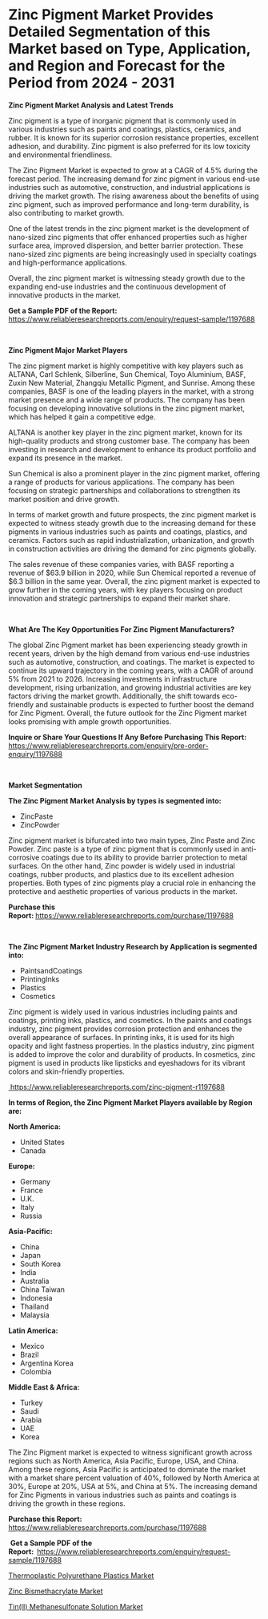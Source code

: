 <p><h1>Zinc Pigment Market Provides Detailed Segmentation of this Market based on Type, Application, and Region and Forecast for the Period from 2024 - 2031</h1></p><p><strong>Zinc Pigment Market Analysis and Latest Trends</strong></p>
<p><p>Zinc pigment is a type of inorganic pigment that is commonly used in various industries such as paints and coatings, plastics, ceramics, and rubber. It is known for its superior corrosion resistance properties, excellent adhesion, and durability. Zinc pigment is also preferred for its low toxicity and environmental friendliness.</p><p>The Zinc Pigment Market is expected to grow at a CAGR of 4.5% during the forecast period. The increasing demand for zinc pigment in various end-use industries such as automotive, construction, and industrial applications is driving the market growth. The rising awareness about the benefits of using zinc pigment, such as improved performance and long-term durability, is also contributing to market growth.</p><p>One of the latest trends in the zinc pigment market is the development of nano-sized zinc pigments that offer enhanced properties such as higher surface area, improved dispersion, and better barrier protection. These nano-sized zinc pigments are being increasingly used in specialty coatings and high-performance applications.</p><p>Overall, the zinc pigment market is witnessing steady growth due to the expanding end-use industries and the continuous development of innovative products in the market.</p></p>
<p><strong>Get a Sample PDF of the Report:&nbsp;</strong> <a href="https://www.reliableresearchreports.com/enquiry/request-sample/1197688">https://www.reliableresearchreports.com/enquiry/request-sample/1197688</a></p>
<p>&nbsp;</p>
<p><strong>Zinc Pigment Major Market Players</strong></p>
<p><p>The zinc pigment market is highly competitive with key players such as ALTANA, Carl Schlenk, Silberline, Sun Chemical, Toyo Aluminium, BASF, Zuxin New Material, Zhangqiu Metallic Pigment, and Sunrise. Among these companies, BASF is one of the leading players in the market, with a strong market presence and a wide range of products. The company has been focusing on developing innovative solutions in the zinc pigment market, which has helped it gain a competitive edge.</p><p>ALTANA is another key player in the zinc pigment market, known for its high-quality products and strong customer base. The company has been investing in research and development to enhance its product portfolio and expand its presence in the market.</p><p>Sun Chemical is also a prominent player in the zinc pigment market, offering a range of products for various applications. The company has been focusing on strategic partnerships and collaborations to strengthen its market position and drive growth.</p><p>In terms of market growth and future prospects, the zinc pigment market is expected to witness steady growth due to the increasing demand for these pigments in various industries such as paints and coatings, plastics, and ceramics. Factors such as rapid industrialization, urbanization, and growth in construction activities are driving the demand for zinc pigments globally.</p><p>The sales revenue of these companies varies, with BASF reporting a revenue of $63.9 billion in 2020, while Sun Chemical reported a revenue of $6.3 billion in the same year. Overall, the zinc pigment market is expected to grow further in the coming years, with key players focusing on product innovation and strategic partnerships to expand their market share.</p></p>
<p>&nbsp;</p>
<p><strong>What Are The Key Opportunities For Zinc Pigment Manufacturers?</strong></p>
<p><p>The global Zinc Pigment market has been experiencing steady growth in recent years, driven by the high demand from various end-use industries such as automotive, construction, and coatings. The market is expected to continue its upward trajectory in the coming years, with a CAGR of around 5% from 2021 to 2026. Increasing investments in infrastructure development, rising urbanization, and growing industrial activities are key factors driving the market growth. Additionally, the shift towards eco-friendly and sustainable products is expected to further boost the demand for Zinc Pigment. Overall, the future outlook for the Zinc Pigment market looks promising with ample growth opportunities.</p></p>
<p><strong>Inquire or Share Your Questions If Any Before Purchasing This Report:</strong> <a href="https://www.reliableresearchreports.com/enquiry/pre-order-enquiry/1197688">https://www.reliableresearchreports.com/enquiry/pre-order-enquiry/1197688</a></p>
<p>&nbsp;</p>
<p><strong>Market Segmentation</strong></p>
<p><strong>The Zinc Pigment Market Analysis by types is segmented into:</strong></p>
<p><ul><li>ZincPaste</li><li>ZincPowder</li></ul></p>
<p><p>Zinc pigment market is bifurcated into two main types, Zinc Paste and Zinc Powder. Zinc paste is a type of zinc pigment that is commonly used in anti-corrosive coatings due to its ability to provide barrier protection to metal surfaces. On the other hand, Zinc powder is widely used in industrial coatings, rubber products, and plastics due to its excellent adhesion properties. Both types of zinc pigments play a crucial role in enhancing the protective and aesthetic properties of various products in the market.</p></p>
<p><strong>Purchase this Report:&nbsp;</strong><a href="https://www.reliableresearchreports.com/purchase/1197688">https://www.reliableresearchreports.com/purchase/1197688</a></p>
<p>&nbsp;</p>
<p><strong>The Zinc Pigment Market Industry Research by Application is segmented into:</strong></p>
<p><ul><li>PaintsandCoatings</li><li>PrintingInks</li><li>Plastics</li><li>Cosmetics</li></ul></p>
<p><p>Zinc pigment is widely used in various industries including paints and coatings, printing inks, plastics, and cosmetics. In the paints and coatings industry, zinc pigment provides corrosion protection and enhances the overall appearance of surfaces. In printing inks, it is used for its high opacity and light fastness properties. In the plastics industry, zinc pigment is added to improve the color and durability of products. In cosmetics, zinc pigment is used in products like lipsticks and eyeshadows for its vibrant colors and skin-friendly properties.</p></p>
<p><a href="https://www.reliableresearchreports.com/zinc-pigment-r1197688">&nbsp;https://www.reliableresearchreports.com/zinc-pigment-r1197688</a></p>
<p><strong>In terms of Region, the Zinc Pigment Market Players available by Region are:</strong></p>
<p>
    <p> <strong> North America: </strong>
        <ul>
            <li>United States</li>
            <li>Canada</li>
        </ul>
        </p> 
    <p> <strong> Europe: </strong>
        <ul>
            <li>Germany</li>
            <li>France</li>
            <li>U.K.</li>
            <li>Italy</li>
            <li>Russia</li>
        </ul>
        </p> 
    <p> <strong> Asia-Pacific: </strong>
        <ul>
            <li>China</li>
            <li>Japan</li>
            <li>South Korea</li>
            <li>India</li>
            <li>Australia</li>
            <li>China Taiwan</li>
            <li>Indonesia</li>
            <li>Thailand</li>
            <li>Malaysia</li>
        </ul>
        </p> 
    <p> <strong> Latin America: </strong>
        <ul>
            <li>Mexico</li>
            <li>Brazil</li>
            <li>Argentina Korea</li>
            <li>Colombia</li>
        </ul>
        </p> 
    <p> <strong> Middle East & Africa: </strong>
        <ul>
            <li>Turkey</li>
            <li>Saudi</li>
            <li>Arabia</li>
            <li>UAE</li>
            <li>Korea</li>
        </ul>
    </p>
    </p>
<p><p>The Zinc Pigment market is expected to witness significant growth across regions such as North America, Asia Pacific, Europe, USA, and China. Among these regions, Asia Pacific is anticipated to dominate the market with a market share percent valuation of 40%, followed by North America at 30%, Europe at 20%, USA at 5%, and China at 5%. The increasing demand for Zinc Pigments in various industries such as paints and coatings is driving the growth in these regions.</p></p>
<p><strong>Purchase this Report: </strong><a href="https://www.reliableresearchreports.com/purchase/1197688">https://www.reliableresearchreports.com/purchase/1197688</a></p>
<p>&nbsp;<strong>Get a Sample PDF of the Report:&nbsp;&nbsp;</strong><a href="https://www.reliableresearchreports.com/enquiry/request-sample/1197688">https://www.reliableresearchreports.com/enquiry/request-sample/1197688</a></p>
<p><strong></strong></p>
<p><p><a href="https://github.com/mdinislamsheik/Market-Research-Report-List-1/blob/main/thermoplastic-polyurethane-plastics-market.md">Thermoplastic Polyurethane Plastics Market</a></p><p><a href="https://github.com/abdulKoss1914/Market-Research-Report-List-1/blob/main/zinc-bismethacrylate-market.md">Zinc Bismethacrylate Market</a></p><p><a href="https://github.com/NorbertYates/Market-Research-Report-List-6/blob/main/tinii-methanesulfonate-solution-market.md">Tin(II) Methanesulfonate Solution Market</a></p></p>